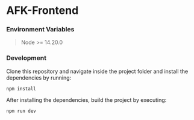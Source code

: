 # AFK-Frontend
### Environment Variables
> Node >= 14.20.0 
### Development
Clone this repository and navigate inside the project folder and install the dependencies by running:
```
npm install
```
After installing the dependencies, build the project by executing:
```
npm run dev
```
